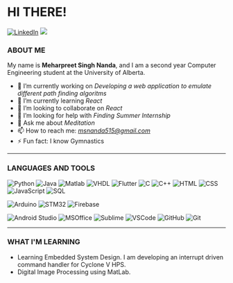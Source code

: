 # HI THERE!
<a href="https://www.linkedin.com/in/msnanda"><img src="https://img.shields.io/badge/LinkedIn-Meharpreet-0E76A8?style=for-the-badge&logo=linkedin" alt="LinkedIn"></a>
<a><img src = "https://img.shields.io/badge/Discord-Mehar%235907-b3cde0?style=for-the-badge&logo=discord"></a>

### ABOUT ME
My name is **Meharpreet Singh Nanda**, and I am a second year Computer Engineering student at the University of Alberta.

- 🔭 I’m currently working on *Developing a web application to emulate different path finding algoritms*
- 🌱 I’m currently learning *React*
- 👯 I’m looking to collaborate on *React*
- 🤔 I’m looking for help with *Finding Summer Internship*
- 💬 Ask me about *Meditation*
- 📫 How to reach me: *msnanda515@gmail.com*
- ⚡ Fun fact: I know Gymnastics

---  

### LANGUAGES AND TOOLS  

<img alt = "Python" src = "https://img.shields.io/badge/Code-Python-3b6878?style=for-the-badge&logo=Python"> <img alt = "Java" src = "https://img.shields.io/badge/Code-Java-d48d8d?style=for-the-badge&logo=java"> <img alt = "Matlab" src = "https://img.shields.io/badge/Code-MatLab-8899ee?style=for-the-badge"> <img alt = "VHDL" src = "https://img.shields.io/badge/Code-VHDL-b3cde0?style=for-the-badge"> <img alt = "Flutter" src = "https://img.shields.io/badge/Code-Flutter-02569B?style=for-the-badge&logo=flutter"> <img alt = "C" src = "https://img.shields.io/badge/Code-C-A8B9CC?style=for-the-badge&logo=C"> <img alt = "C++" src = "https://img.shields.io/badge/Code-C++-d8e1b5?style=for-the-badge&logo=C++"> <img alt = "HTML" src = "https://img.shields.io/badge/Code-HTML5-E34F26?style=for-the-badge&logo=HTML5"> <img alt = "CSS" src = "https://img.shields.io/badge/Code-CSS-1572B6?style=for-the-badge&logo=CSS3"><img alt = "JavaScript" src = "https://img.shields.io/badge/Code-javascript-F7DF1E?style=for-the-badge&logo=javascript"> <img alt = "SQL" src = "https://img.shields.io/badge/Code-Sql-4479A1?style=for-the-badge&logo=mysql">    

<img alt = "Arduino" src = "https://img.shields.io/badge/Platform-Arduino-00979D?style=for-the-badge&logo=arduino"> <img alt = "STM32" src = "https://img.shields.io/badge/Platform-STM32-8899ee?style=for-the-badge"> <img alt = "Firebase" src = "https://img.shields.io/badge/Platform-firebase-FFCA28?style=for-the-badge&logo=Firebase"> 

<img alt = "Android Studio" src = "https://img.shields.io/badge/Tool-android%20studio-3DDC84?style=for-the-badge&logo=android%20studio"> <img alt = "MSOffice" src = "https://img.shields.io/badge/Tool-Ms%20Office-D83B01?style=for-the-badge&logo=Microsoft%20Office"> <img alt = "Sublime" src = "https://img.shields.io/badge/Tool-Sublime%20Text-FF9800?style=for-the-badge&logo=sublime%20text"> <img alt = "VSCode" src = "https://img.shields.io/badge/Tool-VS%20CODE-007ACC?style=for-the-badge&logo=visual%20Studio%20Code"> <img alt = "GitHub" src = "https://img.shields.io/badge/Tool-Github-181717?style=for-the-badge&logo=github"> <img alt = "Git" src = "https://img.shields.io/badge/Tool-Git-F05032?style=for-the-badge&logo=git">


---

### WHAT I'M LEARNING

- Learning Embedded System Design. I am developing an interrupt driven command handler for Cyclone V HPS.
- Digital Image Processing using MatLab.


